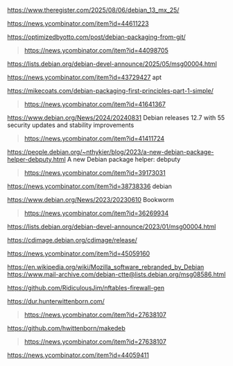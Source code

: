 https://www.theregister.com/2025/08/06/debian_13_mx_25/

https://news.ycombinator.com/item?id=44611223

https://optimizedbyotto.com/post/debian-packaging-from-git/
> https://news.ycombinator.com/item?id=44098705

https://lists.debian.org/debian-devel-announce/2025/05/msg00004.html

https://news.ycombinator.com/item?id=43729427 apt

https://mikecoats.com/debian-packaging-first-principles-part-1-simple/
> https://news.ycombinator.com/item?id=41641367

https://www.debian.org/News/2024/20240831 Debian releases 12.7 with 55 security updates and stability improvements
> https://news.ycombinator.com/item?id=41411724

https://people.debian.org/~nthykier/blog/2023/a-new-debian-package-helper-debputy.html A new Debian package helper: debputy
> https://news.ycombinator.com/item?id=39173031

https://news.ycombinator.com/item?id=38738336 debian

https://www.debian.org/News/2023/20230610 Bookworm
> https://news.ycombinator.com/item?id=36269934

https://lists.debian.org/debian-devel-announce/2023/01/msg00004.html

https://cdimage.debian.org/cdimage/release/

https://news.ycombinator.com/item?id=45059160

https://en.wikipedia.org/wiki/Mozilla_software_rebranded_by_Debian
https://www.mail-archive.com/debian-ctte@lists.debian.org/msg08586.html

https://github.com/RidiculousJim/nftables-firewall-gen

https://dur.hunterwittenborn.com/
> https://news.ycombinator.com/item?id=27638107

https://github.com/hwittenborn/makedeb
> https://news.ycombinator.com/item?id=27638107

https://news.ycombinator.com/item?id=44059411